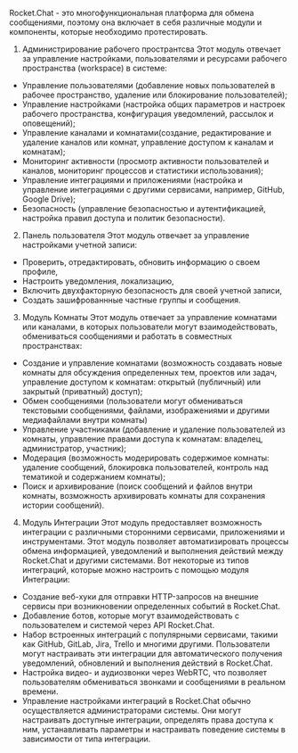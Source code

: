 Rocket.Chat - это многофункциональная платформа для обмена сообщениями, поэтому она включает в себя различные модули и компоненты, которые необходимо протестировать. 

1. Администрирование рабочего пространтсва
Этот модуль отвечает за управление настройками, пользователями и ресурсами рабочего пространства (workspace) в системе:

- Управление пользователями (добавление новых пользователей в рабочее пространство, удаление или блокирование пользователей);
- Управление настройками (настройка общих параметров и настроек рабочего пространства, конфигурация уведомлений, рассылок и оповещений);
- Управление каналами и комнатами(создание, редактирование и удаление каналов или комнат, управление доступом к каналам и комнатам);
- Мониторинг активности (просмотр активности пользователей и каналов, мониторинг процессов и статистики использования);
- Управление интеграциями и приложениями (настройка и управление интеграциями с другими сервисами, например, GitHub, Google Drive);
- Безопасность (управление безопасностью и аутентификацией, настройка правил доступа и политик безопасности).

2. Панель пользователя
Этот модуль отвечает за управление настройками учетной записи: 

- Проверить, отредактировать, обновить информацию о своем профиле, 
- Настроить уведомления, локализацию, 
- Включить двухфакторную безопасность для своей учетной записи, 
- Создать зашифрованнные частные группы и сообщения. 

3. Модуль Комнаты 
Этот модуль отвечает за управление комнатами или каналами, в которых пользователи могут взаимодействовать, обмениваться сообщениями и работать в совместных пространствах:

- Создание и управление комнатами (возможность создавать новые комнаты для обсуждения определенных тем, проектов или задач, управление доступом к комнатам: открытый (публичный) или закрытый (приватный) доступ);
- Обмен сообщениями (пользователи могут обмениваться текстовыми сообщениями, файлами, изображениями и другими медиафайлами внутри комнаты)
- Управление участниками (добавление и удаление пользователей из комнаты, управление правами доступа к комнатам: владелец, администратор, участник);
- Модерация (возможность модерировать содержимое комнаты: удаление сообщений, блокировка пользователей, контроль над тематикой и содержанием комнаты);
- Поиск и архивирование (поиск сообщений и файлов внутри комнаты, возможность архивировать комнаты для сохранения истории сообщений).

4. Модуль Интеграции
Этот модуль предоставляет возможность интеграции с различными сторонними сервисами, приложениями и инструментами. Этот модуль позволяет автоматизировать процессы обмена информацией, уведомлений и выполнения действий между Rocket.Chat и другими системами. Вот некоторые из типов интеграций, которые можно настроить с помощью модуля Интеграции:

- Создание веб-хуки для отправки HTTP-запросов на внешние сервисы при возникновении определенных событий в Rocket.Chat.
- Добавление ботов, которые могут взаимодействовать с пользователем и системой через API Rocket.Chat.
- Набор встроенных интеграций с популярными сервисами, такими как GitHub, GitLab, Jira, Trello и многими другими. Пользователи могут настраивать эти интеграции для автоматического получения уведомлений, обновлений и выполнения действий в Rocket.Chat.
- Настройка видео- и аудиозвонки через WebRTC, что позволяет пользователям обмениваться звонками и сообщениями в реальном времени.
- Управление настройками интеграций в Rocket.Chat обычно осуществляется администраторами системы. Они могут настраивать доступные интеграции, определять права доступа к ним, устанавливать параметры и настраивать поведение системы в зависимости от типа интеграции.
